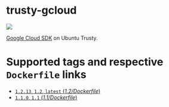 # trusty-gcloud
[![](https://images.microbadger.com/badges/image/peterevans/trusty-gcloud.svg)](https://microbadger.com/images/peterevans/trusty-gcloud)

[Google Cloud SDK](https://cloud.google.com/sdk/) on Ubuntu Trusty.

# Supported tags and respective `Dockerfile` links

- [`1.2.13`, `1.2`, `latest`  (*1.2/Dockerfile*)](https://github.com/peter-evans/trusty-gcloud/tree/master/1.2)
- [`1.1.0`, `1.1`  (*1.1/Dockerfile*)](https://github.com/peter-evans/trusty-gcloud/tree/master/1.1)
